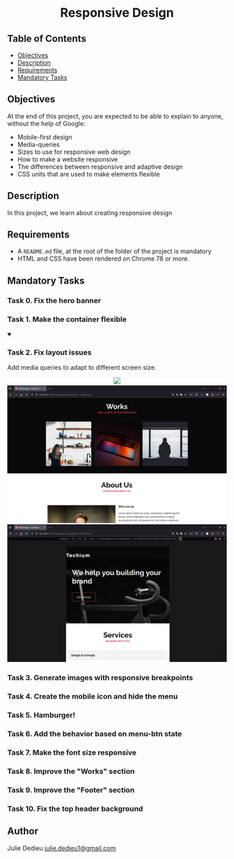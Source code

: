 # <p align="center">Responsive Design</p>

## Table of Contents

- [Objectives](#objectives)
- [Description](#Descritpion)
- [Requirements](#requirements)
- [Mandatory Tasks](#Mandatory-Tasks)

## Objectives

At the end of this project, you are expected to be able to explain to anyone, without the help of Google:

- Mobile-first design
- Media-queries
- Sizes to use for responsive web design
- How to make a website responsive
- The differences between responsive and adaptive design
- CSS units that are used to make elements flexible

## Description

In this project, we learn about creating responsive design

## Requirements
 
- A `README.md` file, at the root of the folder of the project is mandatory
- HTML and CSS have been rendered on Chrome 78 or more.


## Mandatory Tasks

### Task 0. Fix the hero banner
### Task 1. Make the container flexible


<details open><summary>

### Task 2. Fix layout issues</summary>

Add media queries to adapt to different screen size.

<div style="text-align: center">
<img src="./images/screenshots/task2.png" width="650px">
<img src="./images/screenshots/task2_1.png" width="650px">
<img src="./images/screenshots/task2_2.png" width="650px">

</div>
</details>

### Task 3. Generate images with responsive breakpoints
### Task 4. Create the mobile icon and hide the menu
### Task 5. Hamburger!
### Task 6. Add the behavior based on menu-btn state
### Task 7. Make the font size responsive
### Task 8. Improve the "Works" section
### Task 9. Improve the "Footer" section
### Task 10. Fix the top header background

## Author

Julie Dedieu <julie.dedieu1@gmail.com>
